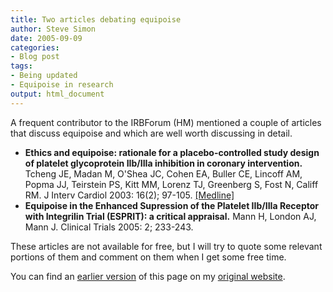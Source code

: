 ```yaml
---
title: Two articles debating equipoise
author: Steve Simon
date: 2005-09-09
categories:
- Blog post
tags:
- Being updated
- Equipoise in research
output: html_document
---
```


A frequent contributor to the IRBForum (HM) mentioned a couple of
articles that discuss equipoise and which are well worth discussing in
detail.

- **Ethics and equipoise: rationale for a placebo-controlled study
design of platelet glycoprotein IIb/IIIa inhibition in coronary
intervention.** Tcheng JE, Madan M, O'Shea JC, Cohen EA, Buller CE,
Lincoff AM, Popma JJ, Teirstein PS, Kitt MM, Lorenz TJ, Greenberg S,
Fost N, Califf RM. J Interv Cardiol 2003: 16(2); 97-105.
[\[Medline\]](http://www.ncbi.nlm.nih.gov/entrez/query.fcgi?cmd=Retrieve&db=PubMed&list_uids=12768912&dopt=Abstract)
- **Equipoise in the Enhanced Supression of the Platelet IIb/IIIa
Receptor with Integrilin Trial (ESPRIT): a critical appraisal.**
Mann H, London AJ, Mann J. Clinical Trials 2005: 2; 233-243.

These articles are not available for free, but I will try to quote some
relevant portions of them and comment on them when I get some free time.

You can find an [earlier version][sim1] of this page on my [original website][sim2].


[sim1]: http://www.pmean.com/05/EquipoiseA.html
[sim2]: http://www.pmean.com/original_site.html
